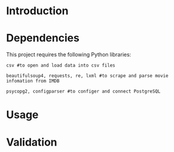 # Introduction



# Dependencies
This project requires the following Python libraries:
```
csv #to open and load data into csv files
```
```
beautifulsoup4, requests, re, lxml #to scrape and parse movie infomation from IMDB
```
```
psycopg2, configparser #to configer and connect PostgreSQL
```

# Usage




# Validation


